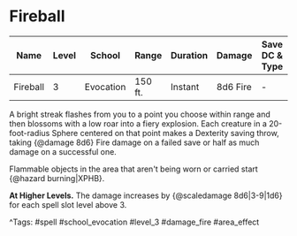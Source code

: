 # Fireball

| Name | Level | School | Range | Duration | Damage | Save DC & Type |
|------|-------|--------|-------|----------|--------|----------------|
| Fireball | 3 | Evocation | 150 ft. | Instant | 8d6 Fire | - |

A bright streak flashes from you to a point you choose within range and then blossoms with a low roar into a fiery explosion. Each creature in a 20-foot-radius Sphere centered on that point makes a Dexterity saving throw, taking {@damage 8d6} Fire damage on a failed save or half as much damage on a successful one.

Flammable objects in the area that aren't being worn or carried start {@hazard burning|XPHB}.

**At Higher Levels.** The damage increases by {@scaledamage 8d6|3-9|1d6} for each spell slot level above 3.

^Tags: #spell #school_evocation #level_3 #damage_fire #area_effect